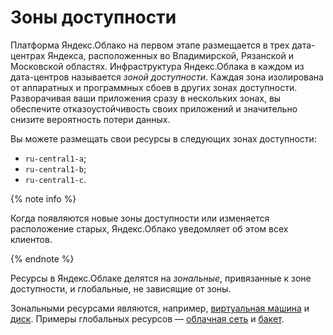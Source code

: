 # Зоны доступности

Платформа Яндекс.Облако на первом этапе размещается в трех дата-центрах Яндекса, расположенных во Владимирской, Рязанской и Московской областях. Инфраструктура Яндекс.Облака в каждом из дата-центров называется _зоной доступности_. Каждая зона изолирована от аппаратных и программных сбоев в других зонах доступности. Разворачивая ваши приложения сразу в нескольких зонах, вы обеспечите отказоустойчивость своих приложений и значительно снизите вероятность потери данных.

Вы можете размещать свои ресурсы в следующих зонах доступности:
- `ru-central1-a`;
- `ru-central1-b`;
- `ru-central1-c`.

{% note info %}

Когда появляются новые зоны доступности или изменяется расположение старых, Яндекс.Облако уведомляет об этом всех клиентов.

{% endnote %}

Ресурсы в Яндекс.Облаке делятся на _зональные_, привязанные к зоне доступности, и глобальные, не зависящие от зоны. 

Зональными ресурсами являются, например, [виртуальная машина](../../compute/concepts/vm.md) и [диск](../../compute/concepts/disk.md). Примеры глобальных ресурсов — [облачная сеть](../../vpc/concepts/network.md) и [бакет](../../storage/concepts/bucket.md).

